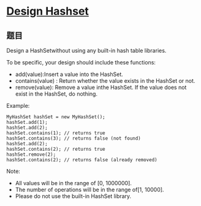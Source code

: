 # [Design Hashset](https://leetcode.com/problems/design-hashset/)


## 题目

Design a HashSetwithout using any built-in hash table libraries.

To be specific, your design should include these functions:


- add(value):Insert a value into the HashSet.
- contains(value) : Return whether the value exists in the HashSet or not.
- remove(value): Remove a value inthe HashSet. If the value does not exist in the HashSet, do nothing.

Example:

```text
MyHashSet hashSet = new MyHashSet();
hashSet.add(1);
hashSet.add(2);
hashSet.contains(1); // returns true
hashSet.contains(3); // returns false (not found)
hashSet.add(2);
hashSet.contains(2); // returns true
hashSet.remove(2);
hashSet.contains(2); // returns false (already removed)
```

Note:

- All values will be in the range of [0, 1000000].
- The number of operations will be in the range of[1, 10000].
- Please do not use the built-in HashSet library.
